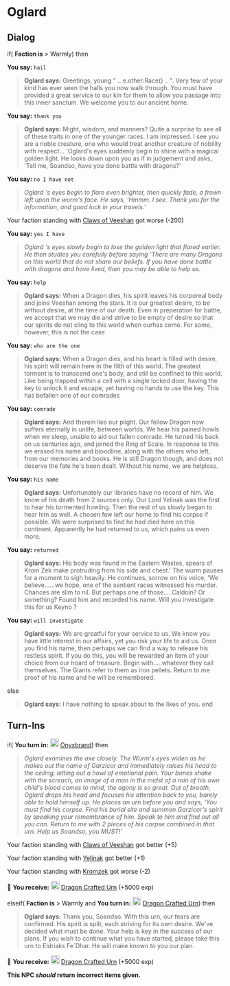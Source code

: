 # Oglard


## Dialog

if( **Faction is** > Warmly) then


**You say:** `hail`




>**Oglard says:** Greetings, young " .. e.other:Race() .. ". Very few of your kind has ever seen the halls you now walk through. You must have provided a great service to our kin for them to allow you passage into this inner sanctum. We welcome you to our ancient home.


**You say:** `thank you`




>**Oglard says:** Might, wisdom, and manners? Quite a surprise to see all of these traits in one of the younger races. I am impressed. I see you are a noble creature, one who would treat another creature of nobility with respect... 'Oglard's eyes suddenly begin to shine with a magical golden light. He looks down upon you as if in judgement and asks, 'Tell me, Soandso, have you done battle with dragons?'


**You say:** `no I have not`




>*Oglard 's eyes begin to flare even brighter, then quickly fade, a frown left upon the wurm's face. He says, 'Hmmm. I see. Thank you for the information, and good luck in your travels.'*



Your faction standing with [Claws of Veeshan](/faction/430) got worse (<span class='text-danger'>-200</span>)


**You say:** `yes I have`




>*Oglard 's eyes slowly begin to lose the golden light that flared earlier. He then studies you carefully before saying 'There are many Dragons on this world that do not share our beliefs. If you have done battle with dragons and have lived, then you may be able to help us.*


**You say:** `help`




>**Oglard says:** When a Dragon dies, his spirit leaves his corporeal body and joins Veeshan among the stars. It is our greatest desire, to be without desire, at the time of our death. Even in preperation for battle, we accept that we may die and strive to be empty of desire so that our spirits do not cling to this world when ourhas come. For some, however, this is not the case


**You say:** `who are the one`




>**Oglard says:** When a Dragon dies, and his heart is filled with desire, his spirit will remain here in the filth of this world. The greatest torment is to transcend one's body, and still be confined to this world. Like being trapped within a cell with a single locked door, having the key to unlock it and escape, yet having no hands to use the key. This has befallen one of our comrades


**You say:** `comrade`




>**Oglard says:** And therein lies our plight. Our fellow Dragon now suffers eternally in unlife, between worlds. We hear his pained howls when we sleep, unable to aid our fallen comrade. He turned his back on us centuries ago, and joined the Ring of Scale. In response to this we erased his name and bloodline, along with the others who left, from our memories and books. He is still Dragon though, and does not deserve the fate he's been dealt. Without his name, we are helpless.


**You say:** `his name`




>**Oglard says:** Unfortunately our libraries have no record of him. We know of his death from 2 sources only. Our Lord Yelinak was the first to hear his tormented howling. Then the rest of us slowly began to hear him as well. A chosen few left our home to find his corpse if possible. We were surprised to find he had died here on this continent. Apparently he had returned to us, which pains us even more.


**You say:** `returned`




>**Oglard says:** His body was found in the Eastern Wastes, spears of Krom Zek make protruding from his side and chest.' The wurm pauses for a moment to sigh heavily. He continues, sorrow on his voice, 'We believe......we hope, one of the sentient races witnessed his murder. Chances are slim to nil. But perhaps one of those.....Caldoin? Or something? Found him and recorded his name. Will you investigate this for us Keyno ? 


**You say:** `will investigate`




>**Oglard says:** We are greatful for your service to us. We know you have little interest in our affairs, yet you risk your life to aid us. Once you find his name, then perhaps we can find a way to release his restless spirit. If you do this, you will be rewarded an item of your choice from our hoard of treasure. Begin with.....whatever they call themselves. The Giants refer to them as iron pellets. Return to me proof of his name and he will be remembered. 


else


>**Oglard says:** I have nothing to speak about to the likes of you.
end



## Turn-Ins





if( **You turn in:** <img style="background:url(/static/icons/blank_slot.gif);width:20px;height:20px;" src="/static/icons/item_569.png" alt="" /> <a
                                href="/item/1837" data-url="1837" class="tooltip-link link">Onyxbrand</a>) then 


>*Oglard examines the axe closely. The Wurm's eyes widen as he makes out the name of Garzicor and immediately raises his head to the ceiling, letting out a howl of emotional pain. Your bones shake with the screach, an image of a man in the midst of a rain of his own child's blood comes to mind, the agony is so great. Out of breath, Oglard drops his head and focuses his attention back to you, barely able to hold himself up. He places an urn before you and says, 'You must find his corpse. Find his burial site and summon Garzicor's spirit by speaking your remembrance of him. Speak to him and find out all you can. Return to me with 2 pieces of his corpse combined in that urn. Help us Soandso, you MUST!'*


Your faction standing with [Claws of Veeshan](/faction/430) got better (<span class='text-success'>+5</span>)



Your faction standing with [Yelinak](/faction/436) got better (<span class='text-success'>+1</span>)



Your faction standing with [Kromzek](/faction/448) got worse (<span class='text-danger'>-2</span>)



 &#127873; **You receive:**  <img style="background:url(/static/icons/blank_slot.gif);width:20px;height:20px;" src="/static/icons/item_688.png" alt="" /> <a
                                href="/item/17050" data-url="17050" class="tooltip-link link">Dragon Crafted Urn</a> (+5000 exp)

 

elseif( **Faction is** > Warmly and  **You turn in:** <img style="background:url(/static/icons/blank_slot.gif);width:20px;height:20px;" src="/static/icons/item_688.png" alt="" /> <a
                                href="/item/1887" data-url="1887" class="tooltip-link link">Dragon Crafted Urn</a>) then 


>**Oglard says:** Thank you, Soandso. With this urn, our fears are confirmed. His spirit is split, each striving for its own desire. We've decided what must be done. Your help is key in the success of our plans. If you wish to continue what you have started, please take this urn to Eldriaks Fe\`Dhar. He will make known to you our plan.


 &#127873; **You receive:**  <img style="background:url(/static/icons/blank_slot.gif);width:20px;height:20px;" src="/static/icons/item_688.png" alt="" /> <a
                                href="/item/2053" data-url="2053" class="tooltip-link link">Dragon Crafted Urn</a> (+5000 exp)

 

**This NPC *should* return incorrect items given.**
